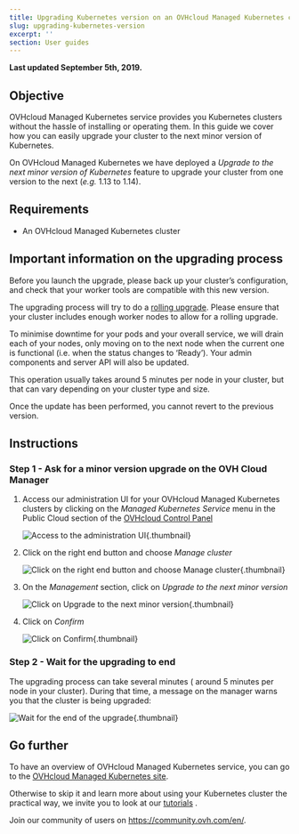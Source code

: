 ```yaml
---
title: Upgrading Kubernetes version on an OVHcloud Managed Kubernetes cluster
slug: upgrading-kubernetes-version
excerpt: ''
section: User guides
---
```


<style>
 pre {
     font-size: 14px;
 }
 pre.console {
   background-color: #300A24; 
   color: #ccc;
   font-family: monospace;
   padding: 5px;
   margin-bottom: 5px;
 }
 pre.console code {
   border: solid 0px transparent;
   font-family: monospace !important;
   font-size: 0.75em;
   color: #ccc;
 }
 .small {
     font-size: 0.75em;
 }
</style>

**Last updated September 5th, 2019.**

## Objective

OVHcloud Managed Kubernetes service provides you Kubernetes clusters without the hassle of installing or operating them. In this guide we cover how you can easily upgrade your cluster to the next minor version of Kubernetes.

On OVHcloud Managed Kubernetes we have deployed a *Upgrade to the next minor version of Kubernetes* feature to upgrade your cluster from one version to the next (*e.g.* 1.13 to 1.14).

## Requirements 


- An OVHcloud Managed Kubernetes cluster

## Important information on the upgrading process

Before you launch the upgrade, please back up your cluster’s configuration, and check that your worker tools are compatible with this new version.

The upgrading process will try to do a [rolling upgrade](https://en.wikipedia.org/wiki/Rolling_release). Please ensure that your cluster includes enough worker nodes to allow for a rolling upgrade. 

To minimise downtime for your pods and your overall service, we will drain each of your nodes, only moving on to the next node when the current one is functional (i.e. when the status changes to ‘Ready’). Your admin components and server API will also be updated.

 This operation usually takes around 5 minutes per node in your cluster, but that can vary depending on your cluster type and size.

Once the update has been performed, you cannot revert to the previous version.


## Instructions

### Step 1 - Ask for a minor version upgrade on the OVH Cloud Manager 

1. Access our administration UI for your OVHcloud Managed Kubernetes clusters by clicking on the *Managed Kubernetes Service* menu in the Public Cloud section of the [OVHcloud Control Panel](https://www.ovh.com/manager/cloud/)


    ![Access to the administration UI](images/upgrading-kubernetes-version-000.jpg){.thumbnail}

1. Click on the right end button and choose *Manage cluster*

    ![Click on the right end button and choose Manage cluster](images/upgrading-kubernetes-version-001.jpg){.thumbnail}

1. On the *Management* section, click on *Upgrade to the next minor version*

    ![Click on Upgrade to the next minor version](images/upgrading-kubernetes-version-002.jpg){.thumbnail}

1. Click on *Confirm*   

    ![Click on Confirm](images/upgrading-kubernetes-version-003.jpg){.thumbnail}

### Step 2 - Wait for the upgrading to end 

The upgrading process can take several minutes ( around 5 minutes per node in your cluster). During that time, a message on the manager warns you that the cluster is being upgraded:

  ![Wait for the end of the upgrade](images/upgrading-kubernetes-version-004.jpg){.thumbnail}


## Go further

To have an overview of OVHcloud Managed Kubernetes service, you can go to the [OVHcloud Managed Kubernetes site](https://www.ovh.com/public-cloud/kubernetes/).

Otherwise to skip it and learn more about using your Kubernetes cluster the practical way, we invite you to look at our  [tutorials](../) .

Join our community of users on https://community.ovh.com/en/.
